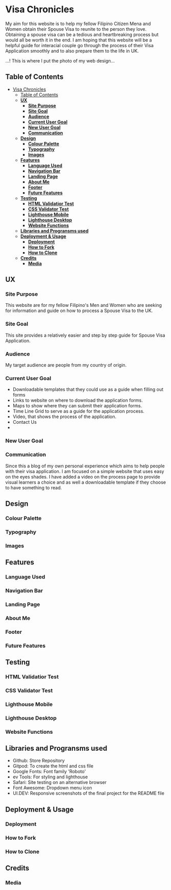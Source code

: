 # Visa Chronicles

My aim for this website is to help my fellow Filipino Citizen Mena and Women obtain their Spouse Visa to reunite to the person they love. Obtaining a spouse visa can be a tedious and heartbreaking process but would all be worth it in the end. I am hoping that this website will be a helpful guide for interacial couple go through the process of their Visa Application smoothly and to also prepare them to the life in UK.

...! This is where I put the photo of my web design...

## Table of Contents

- [Visa Chronicles](#visa-chronicles)
  - [Table of Contents](#table-of-contents)
  - [**UX**](#ux)
    - [**Site Purpose**](#site-purpose)
    - [**Site Goal**](#site-goal)
    - [**Audience**](#audience)
    - [**Current User Goal**](#current-user-goal)
    - [**New User Goal**](#new-user-goal)
    - [**Communication**](#communication)
  - [**Design**](#design)
    - [**Colour Palette**](#colour-palette)
    - [**Typography**](#typography)
    - [**Images**](#images)
  - [**Features**](#features)
    - [**Language Used**](#language-used)
    - [**Navigation Bar**](#navigation-bar)
    - [**Landing Page**](#landing-page)
    - [**About Me**](#about-me)
    - [**Footer**](#footer)
    - [**Future Features**](#future-features)
  - [**Testing**](#testing)
    - [**HTML Validatior Test**](#html-validatior-test)
    - [**CSS Validator Test**](#css-validator-test)
    - [**Lighthouse Mobile**](#lighthouse-mobile)
    - [**Lighthouse Desktop**](#lighthouse-desktop)
    - [**Website Functions**](#website-functions)
  - [**Libraries and Progransms used**](#libraries-and-progransms-used)
  - [**Deployment \& Usage**](#deployment--usage)
    - [**Deployment**](#deployment)
    - [**How to Fork**](#how-to-fork)
    - [**How to Clone**](#how-to-clone)
  - [**Credits**](#credits)
    - [**Media**](#media)

## **UX**

### **Site Purpose**

This website are for my fellow Filipino's Men and Women who are seeking for information and guide on how to process a Spouse Visa to the UK.

### **Site Goal**

This site provides a relatively easier and step by step guide for Spouse Visa Application.

### **Audience**

My target audience are people from my country of origin.

### **Current User Goal**

- Downloadable templates that they could use as a guide when filling out forms
- Links to website on where to download the application forms.
- Maps to show where they can submit their application forms.
- Time Line Grid to serve as a guide for the application process.
- Video, that shows the process of the application.
- Contact Us
- 
### **New User Goal**


### **Communication**

Since this a blog of my own personal experience which aims to help people with their visa application. I am focused on a simple website that uses easy on the eyes shades. I have added a video on the process page to provide visual learners a choice and as well a downloadable template if they choose to have something to read.

## **Design**

### **Colour Palette**

### **Typography**

### **Images**

## **Features**

### **Language Used**

### **Navigation Bar**

### **Landing Page**

### **About Me**

### **Footer**

### **Future Features**

## **Testing**

### **HTML Validatior Test**

### **CSS Validator Test**

### **Lighthouse Mobile**

### **Lighthouse Desktop**

### **Website Functions**

## **Libraries and Progransms used**
- Github: Store Repository
- Gitpod: To create the html and css file
- Google Fonts: Font family 'Roboto'
- ev Tools: For styling and lighthouse
- Safari: Site testing on an alternative browser
- Font Awesome: Dropdown menu icon
- UI.DEV: Responsive screenshots of the final project for the README file

## **Deployment & Usage**

### **Deployment**

### **How to Fork**

### **How to Clone**

## **Credits**

### **Media**
  
